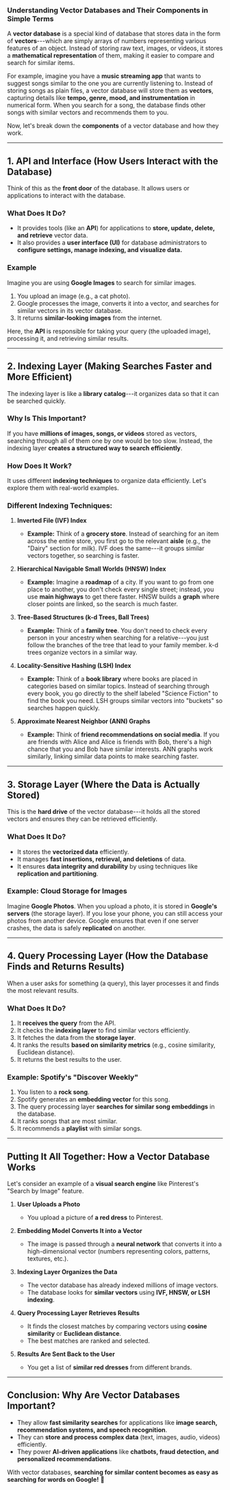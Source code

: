 ### **Understanding Vector Databases and Their Components in Simple Terms**

A **vector database** is a special kind of database that stores data in the form of **vectors**---which are simply arrays of numbers representing various features of an object. Instead of storing raw text, images, or videos, it stores a **mathematical representation** of them, making it easier to compare and search for similar items.

For example, imagine you have a **music streaming app** that wants to suggest songs similar to the one you are currently listening to. Instead of storing songs as plain files, a vector database will store them as **vectors**, capturing details like **tempo, genre, mood, and instrumentation** in numerical form. When you search for a song, the database finds other songs with similar vectors and recommends them to you.

Now, let's break down the **components** of a vector database and how they work.

---

## **1\. API and Interface (How Users Interact with the Database)**

Think of this as the **front door** of the database. It allows users or applications to interact with the database.

### **What Does It Do?**

- It provides tools (like an **API**) for applications to **store, update, delete, and retrieve** vector data.
- It also provides a **user interface (UI)** for database administrators to **configure settings, manage indexing, and visualize data.**

### **Example**

Imagine you are using **Google Images** to search for similar images.

1.  You upload an image (e.g., a cat photo).
2.  Google processes the image, converts it into a vector, and searches for similar vectors in its vector database.
3.  It returns **similar-looking images** from the internet.

Here, the **API** is responsible for taking your query (the uploaded image), processing it, and retrieving similar results.

---

## **2\. Indexing Layer (Making Searches Faster and More Efficient)**

The indexing layer is like a **library catalog**---it organizes data so that it can be searched quickly.

### **Why Is This Important?**

If you have **millions of images, songs, or videos** stored as vectors, searching through all of them one by one would be too slow. Instead, the indexing layer **creates a structured way to search efficiently**.

### **How Does It Work?**

It uses different **indexing techniques** to organize data efficiently. Let's explore them with real-world examples.

### **Different Indexing Techniques:**

1.  **Inverted File (IVF) Index**

    - **Example:** Think of a **grocery store**. Instead of searching for an item across the entire store, you first go to the relevant **aisle** (e.g., the "Dairy" section for milk). IVF does the same---it groups similar vectors together, so searching is faster.

2.  **Hierarchical Navigable Small Worlds (HNSW) Index**

    - **Example:** Imagine a **roadmap** of a city. If you want to go from one place to another, you don't check every single street; instead, you use **main highways** to get there faster. HNSW builds a **graph** where closer points are linked, so the search is much faster.

3.  **Tree-Based Structures (k-d Trees, Ball Trees)**

    - **Example:** Think of a **family tree**. You don't need to check every person in your ancestry when searching for a relative---you just follow the branches of the tree that lead to your family member. k-d trees organize vectors in a similar way.

4.  **Locality-Sensitive Hashing (LSH) Index**

    - **Example:** Think of a **book library** where books are placed in categories based on similar topics. Instead of searching through every book, you go directly to the shelf labeled "Science Fiction" to find the book you need. LSH groups similar vectors into "buckets" so searches happen quickly.

5.  **Approximate Nearest Neighbor (ANN) Graphs**

    - **Example:** Think of **friend recommendations on social media**. If you are friends with Alice and Alice is friends with Bob, there's a high chance that you and Bob have similar interests. ANN graphs work similarly, linking similar data points to make searching faster.

---

## **3\. Storage Layer (Where the Data is Actually Stored)**

This is the **hard drive** of the vector database---it holds all the stored vectors and ensures they can be retrieved efficiently.

### **What Does It Do?**

- It stores the **vectorized data** efficiently.
- It manages **fast insertions, retrieval, and deletions** of data.
- It ensures **data integrity and durability** by using techniques like **replication and partitioning**.

### **Example: Cloud Storage for Images**

Imagine **Google Photos**. When you upload a photo, it is stored in **Google's servers** (the storage layer). If you lose your phone, you can still access your photos from another device. Google ensures that even if one server crashes, the data is safely **replicated** on another.

---

## **4\. Query Processing Layer (How the Database Finds and Returns Results)**

When a user asks for something (a query), this layer processes it and finds the most relevant results.

### **What Does It Do?**

1.  It **receives the query** from the API.
2.  It checks the **indexing layer** to find similar vectors efficiently.
3.  It fetches the data from the **storage layer**.
4.  It ranks the results **based on similarity metrics** (e.g., cosine similarity, Euclidean distance).
5.  It returns the best results to the user.

### **Example: Spotify's "Discover Weekly"**

1.  You listen to a **rock song**.
2.  Spotify generates an **embedding vector** for this song.
3.  The query processing layer **searches for similar song embeddings** in the database.
4.  It ranks songs that are most similar.
5.  It recommends a **playlist** with similar songs.

---

## **Putting It All Together: How a Vector Database Works**

Let's consider an example of a **visual search engine** like Pinterest's "Search by Image" feature.

1.  **User Uploads a Photo**

    - You upload a picture of **a red dress** to Pinterest.

2.  **Embedding Model Converts It into a Vector**

    - The image is passed through a **neural network** that converts it into a high-dimensional vector (numbers representing colors, patterns, textures, etc.).

3.  **Indexing Layer Organizes the Data**

    - The vector database has already indexed millions of image vectors.
    - The database looks for **similar vectors** using **IVF, HNSW, or LSH indexing**.

4.  **Query Processing Layer Retrieves Results**

    - It finds the closest matches by comparing vectors using **cosine similarity** or **Euclidean distance**.
    - The best matches are ranked and selected.

5.  **Results Are Sent Back to the User**

    - You get a list of **similar red dresses** from different brands.

---

## **Conclusion: Why Are Vector Databases Important?**

- They allow **fast similarity searches** for applications like **image search, recommendation systems, and speech recognition**.
- They can **store and process complex data** (text, images, audio, videos) efficiently.
- They power **AI-driven applications** like **chatbots, fraud detection, and personalized recommendations**.

With vector databases, **searching for similar content becomes as easy as searching for words on Google!** 🚀
